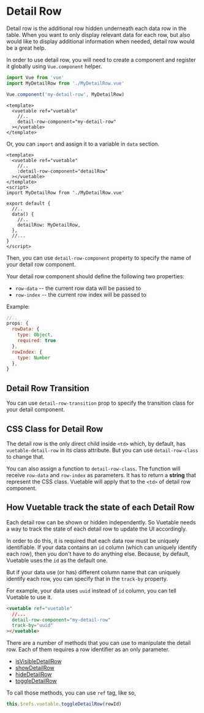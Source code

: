 # Detail Row

Detail row is the additional row hidden underneath each data row in the table. When you want to only display relevant data for each row, but also would like to display additional information when needed, detail row would be a great help.

In order to use detail row, you will need to create a component and register it globally using `Vue.component` helper. 

```js
import Vue from 'vue'
import MyDetailRow from './MyDetailRow.vue'

Vue.component('my-detail-row', MyDetailRow)
```

```vue
<template>
  <vuetable ref="vuetable"
    //..
    detail-row-component="my-detail-row"
  ></vuetable>
</template>
```

Or, you can `import` and assign it to a variable in `data` section. 

```vue
<template>
  <vuetable ref="vuetable"
    //..
    :detail-row-component="detailRow"
  ></vuetable>
</template>
<script>
import MyDetailRow from './MyDetailRow.vue'

export default {
  //..
  data() {
    //..
    detailRow: MyDetailRow,
  },
  //...
}
</script>
```

Then, you can use `detail-row-component` property to specify the name of your detail row component.

Your detail row component should define the following two properties:
- `row-data` -- the current row data will be passed to
- `row-index` -- the current row index will be passed to

Example:
```javascript
//..
props: {
  rowData: {
    type: Object,
    required: true
  },
  rowIndex: {
    type: Number
  },
}
```

## Detail Row Transition

You can use `detail-row-transition` prop to specify the transition class for your detail component.

## CSS Class for Detail Row

The detail row is the only direct child inside `<td>` which, by default, has `vuetable-detail-row` in its class attribute. But you can use `detail-row-class` to change that. 

You can also assign a function to `detail-row-class`. The function will receive `row-data` and `row-index` as parameters. It has to return a **string** that represent the CSS class. Vuetable will apply that to the `<td>` of detail row component.

## How Vuetable track the state of each Detail Row

Each detail row can be shown or hidden independently. So Vuetable needs a way to track the state of each detail row to update the UI accordingly.

In order to do this, it is required that each data row must be uniquely identifiable. If your data contains an `id` column (which can uniquely identify each row), then you don't have to do anything else. Because, by default, Vuetable uses the `id` as the default one. 

But if your data use (or has) different column name that can uniquely identify each row, you can specify that in the `track-by` property.

For example, your data uses `uuid` instead of `id` column, you can tell Vuetable to use it.
```html
<vuetable ref="vuetable"
  //...
  detail-row-component="my-detail-row"
  track-by="uuid"
></vuetable>
```

There are a number of methods that you can use to manipulate the detail row. Each of them requires a row identifier as an only parameter.
- [isVisibleDetailRow](../api/vuetable/methods.html#isvisibledetailrow)
- [showDetailRow](../api/vuetable/methods.html#showdetailrow)
- [hideDetailRow](../api/vuetable/methods.html#hidedetailrow)
- [toggleDetailRow](../api/vuetable/methods.html#hidedetailrow)

To call those methods, you can use `ref` tag, like so,
```javascript
this.$refs.vuetable.toggleDetailRow(rowId)
```
